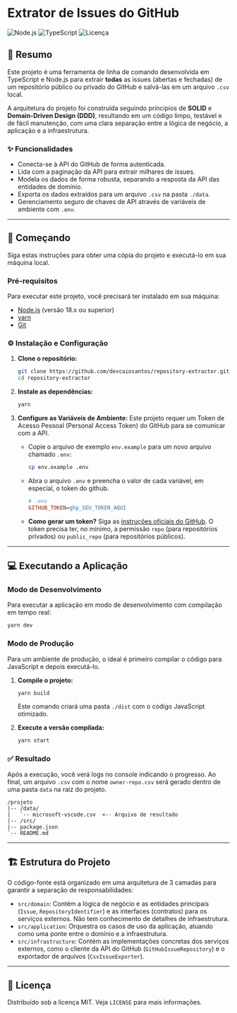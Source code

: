 # Extrator de Issues do GitHub

![Node.js](https://img.shields.io/badge/Node.js-18%2B-blue?style=for-the-badge&logo=node.js)
![TypeScript](https://img.shields.io/badge/TypeScript-5.x-blue?style=for-the-badge&logo=typescript)
![Licença](https://img.shields.io/badge/Licen%C3%A7a-MIT-green?style=for-the-badge)

## 📄 Resumo

Este projeto é uma ferramenta de linha de comando desenvolvida em TypeScript e Node.js para extrair **todas** as issues (abertas e fechadas) de um repositório público ou privado do GitHub e salvá-las em um arquivo `.csv` local.

A arquitetura do projeto foi construída seguindo princípios de **SOLID** e **Domain-Driven Design (DDD)**, resultando em um código limpo, testável e de fácil manutenção, com uma clara separação entre a lógica de negócio, a aplicação e a infraestrutura.

### ✨ Funcionalidades

- Conecta-se à API do GitHub de forma autenticada.
- Lida com a paginação da API para extrair milhares de issues.
- Modela os dados de forma robusta, separando a resposta da API das entidades de domínio.
- Exporta os dados extraídos para um arquivo `.csv` na pasta `./data`.
- Gerenciamento seguro de chaves de API através de variáveis de ambiente com `.env`.

---

## 🚀 Começando

Siga estas instruções para obter uma cópia do projeto e executá-lo em sua máquina local.

### Pré-requisitos

Para executar este projeto, você precisará ter instalado em sua máquina:

- [Node.js](https://nodejs.org/) (versão 18.x ou superior)
- [yarn](https://yarnpkg.com/) 
- [Git](https://git-scm.com/)

### ⚙️ Instalação e Configuração

1.  **Clone o repositório:**

    ```bash
    git clone https://github.com/devcaiosantos/repository-extractor.git
    cd repository-extractor
    ```

2.  **Instale as dependências:**

    ```bash
    yarn
    ```

3.  **Configure as Variáveis de Ambiente:**
    Este projeto requer um Token de Acesso Pessoal (Personal Access Token) do GitHub para se comunicar com a API.

    - Copie o arquivo de exemplo `env.example` para um novo arquivo chamado `.env`:
      ```bash
      cp env.example .env
      ```
    - Abra o arquivo `.env` e preencha o valor de cada variável, em especial, o token do github.
      ```ini
      # .env
      GITHUB_TOKEN=ghp_SEU_TOKEN_AQUI
      ```
    - **Como gerar um token?** Siga as [instruções oficiais do GitHub](https://docs.github.com/pt/authentication/keeping-your-account-and-data-secure/managing-your-personal-access-tokens). O token precisa ter, no mínimo, a permissão `repo` (para repositórios privados) ou `public_repo` (para repositórios públicos).

---

## 💻 Executando a Aplicação

### Modo de Desenvolvimento

Para executar a aplicação em modo de desenvolvimento com compilação em tempo real:

```bash
yarn dev
```

### Modo de Produção

Para um ambiente de produção, o ideal é primeiro compilar o código para JavaScript e depois executá-lo.

1.  **Compile o projeto:**

    ```bash
    yarn build
    ```

    Este comando criará uma pasta `./dist` com o código JavaScript otimizado.

2.  **Execute a versão compilada:**
    ```bash
    yarn start
    ```

### ✅ Resultado

Após a execução, você verá logs no console indicando o progresso. Ao final, um arquivo `.csv` com o nome `owner-repo.csv` será gerado dentro de uma pasta `data` na raiz do projeto.

```
/projeto
|-- /data/
|   `-- microsoft-vscode.csv  <-- Arquivo de resultado
|-- /src/
|-- package.json
`-- README.md
```

---

## 🏗️ Estrutura do Projeto

O código-fonte está organizado em uma arquitetura de 3 camadas para garantir a separação de responsabilidades:

- `src/domain`: Contém a lógica de negócio e as entidades principais (`Issue`, `RepositoryIdentifier`) e as interfaces (contratos) para os serviços externos. Não tem conhecimento de detalhes de infraestrutura.
- `src/application`: Orquestra os casos de uso da aplicação, atuando como uma ponte entre o domínio e a infraestrutura.
- `src/infrastructure`: Contém as implementações concretas dos serviços externos, como o cliente da API do GitHub (`GitHubIssueRepository`) e o exportador de arquivos (`CsvIssueExporter`).

---

## 📜 Licença

Distribuído sob a licença MIT. Veja `LICENSE` para mais informações.
